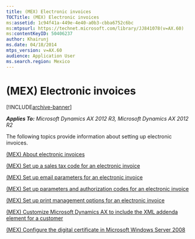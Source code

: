 ```yaml
---
title: (MEX) Electronic invoices
TOCTitle: (MEX) Electronic invoices
ms:assetid: 1c94f41a-449e-4e40-a0b3-cbba6752c6bc
ms:mtpsurl: https://technet.microsoft.com/library/JJ841078(v=AX.60)
ms:contentKeyID: 50406237
author: Khairunj
ms.date: 04/18/2014
mtps_version: v=AX.60
audience: Application User
ms.search.region: Mexico
---
```


# (MEX) Electronic invoices 


[!INCLUDE[archive-banner](includes/archive-banner.md)]


_**Applies To:** Microsoft Dynamics AX 2012 R3, Microsoft Dynamics AX 2012 R2_

The following topics provide information about setting up electronic invoices.

[(MEX) About electronic invoices](mex-about-electronic-invoices.md)

[(MEX) Set up a sales tax code for an electronic invoice](mex-set-up-a-sales-tax-code-for-an-electronic-invoice.md)

[(MEX) Set up email parameters for an electronic invoice](mex-set-up-email-parameters-for-an-electronic-invoice.md)

[(MEX) Set up parameters and authorization codes for an electronic invoice](mex-set-up-parameters-and-authorization-codes-for-an-electronic-invoice.md)

[(MEX) Set up print management options for an electronic invoice](mex-set-up-print-management-options-for-an-electronic-invoice.md)

[(MEX) Customize Microsoft Dynamics AX to include the XML addenda element for a customer](mex-customize-microsoft-dynamics-ax-to-include-the-xml-addenda-element-for-a-customer.md)

[(MEX) Configure the digital certificate in Microsoft Windows Server 2008](mex-configure-the-digital-certificate-in-microsoft-windows-server-2008.md)

  


